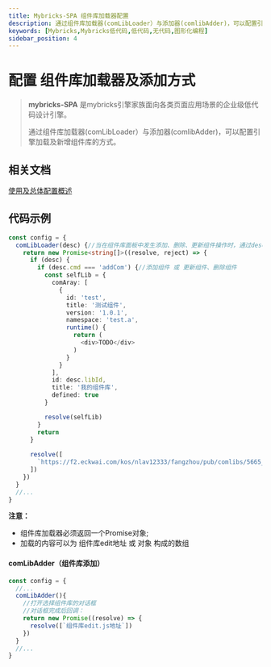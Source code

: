 ```yaml
---
title: Mybricks-SPA 组件库加载器配置
description: 通过组件库加载器(comLibLoader）与添加器(comlibAdder)，可以配置引擎加载及新增组件库的方式
keywords: [Mybricks,Mybricks低代码,低代码,无代码,图形化编程]
sidebar_position: 4
---
```


# 配置 组件库加载器及添加方式

>**mybricks-SPA** 是mybricks引擎家族面向各类页面应用场景的企业级低代码设计引擎。
>
> 通过组件库加载器(comLibLoader）与添加器(comlibAdder)，可以配置引擎加载及新增组件库的方式。
>

## 相关文档
[使用及总体配置概述](../00-config-overview/index.md)<br/>


## 代码示例

```typescript jsx
const config = {
  comLibLoader(desc) {//当在组件库面板中发生添加、删除、更新组件操作时，通过desc传递命令
    return new Promise<string[]>((resolve, reject) => {
      if (desc) {
        if (desc.cmd === 'addCom') {//添加组件 或 更新组件、删除组件
          const selfLib = {
            comAray: [
              {
                id: 'test',
                title: '测试组件',
                version: '1.0.1',
                namespace: 'test.a',
                runtime() {
                  return (
                    <div>TODO</div>
                  )
                }
              }
            ],
            id: desc.libId,
            title: '我的组件库',
            defined: true
          }

          resolve(selfLib)
        }
        return
      }
      
      resolve([
        `https://f2.eckwai.com/kos/nlav12333/fangzhou/pub/comlibs/5665_1.1.12/2023-03-31_12-19-17/edit.js`
      ])
    })
  }
  //...
}
```
**注意：**
- 组件库加载器必须返回一个Promise对象;
- 加载的内容可以为 组件库edit地址 或 对象 构成的数组

#### comLibAdder（组件库添加）
```typescript jsx
const config = {
  //...
  comLibAdder(){
    //打开选择组件库的对话框
    //对话框完成后回调：
    return new Promise((resolve) => {
      resolve([`组件库edit.js地址`])
    })
  }
  //...
}
```